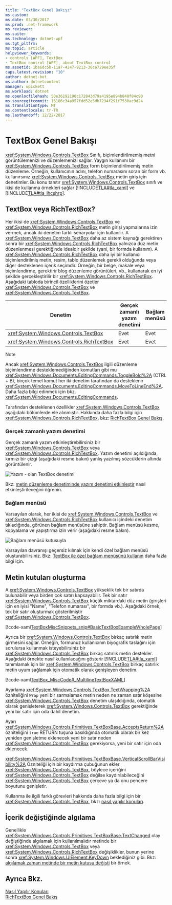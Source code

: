 ```yaml
---
title: "TextBox Genel Bakışı"
ms.custom: 
ms.date: 03/30/2017
ms.prod: .net-framework
ms.reviewer: 
ms.suite: 
ms.technology: dotnet-wpf
ms.tgt_pltfrm: 
ms.topic: article
helpviewer_keywords:
- controls [WPF], TextBox
- TextBox control [WPF], about TextBox control
ms.assetid: 1ba6dc5b-11a7-4247-9213-36c6729ee35f
caps.latest.revision: "10"
author: dotnet-bot
ms.author: dotnetcontent
manager: wpickett
ms.workload: dotnet
ms.openlocfilehash: 50e36192198c172843d79a4195e894b848f84c90
ms.sourcegitcommit: 16186c34a957fdd52e5db7294f291f7530ac9d24
ms.translationtype: MT
ms.contentlocale: tr-TR
ms.lasthandoff: 12/22/2017
---
```

# <a name="textbox-overview"></a>TextBox Genel Bakışı
<xref:System.Windows.Controls.TextBox> Sınıfı, biçimlendirilmemiş metni görüntülemenizi ve düzenlemenizi sağlar. Yaygın kullanımı bir <xref:System.Windows.Controls.TextBox> form biçimlendirilmemiş metin düzenleme. Örneğin, kullanıcının adını, telefon numarasını soran bir form vb. kullanırsınız <xref:System.Windows.Controls.TextBox> metin giriş için denetimler. Bu konu tanıtır <xref:System.Windows.Controls.TextBox> sınıfı ve ikisi de kullanma örnekleri sağlar [!INCLUDE[TLA#tla_xaml](../../../../includes/tlasharptla-xaml-md.md)] ve [!INCLUDE[TLA#tla_lhcshrp](../../../../includes/tlasharptla-lhcshrp-md.md)].  
  
 
  
<a name="textbox_or_richtextbox"></a>   
## <a name="textbox-or-richtextbox"></a>TextBox veya RichTextBox?  
 Her ikisi de <xref:System.Windows.Controls.TextBox> ve <xref:System.Windows.Controls.RichTextBox> metin girişi yapmalarına izin vermek, ancak iki denetim farklı senaryolar için kullanılır. A <xref:System.Windows.Controls.TextBox> daha az sistem kaynağı gerektiren sonra bir <xref:System.Windows.Controls.RichTextBox> yalnızca düz metin düzenlenmesi gerektiğinde idealdir şekilde (yani, bir formda kullanım). A <xref:System.Windows.Controls.RichTextBox> daha iyi bir kullanıcı biçimlendirilmiş metin, resim, tablo düzenlemek gerekli olduğunda veya diğer desteklenen içerik seçimdir. Örneğin, bir belge, makale veya biçimlendirme, gerektirir blog düzenleme görüntüleri, vb., kullanarak en iyi şekilde gerçekleştirilir bir <xref:System.Windows.Controls.RichTextBox>. Aşağıdaki tabloda birincil özelliklerini özetler <xref:System.Windows.Controls.TextBox> ve <xref:System.Windows.Controls.TextBox>.  
  
|Denetim|Gerçek zamanlı yazım denetimi|Bağlam menüsü|Biçimlendirme komutları gibi <xref:System.Windows.Documents.EditingCommands.ToggleBold%2A> (CTRL + B)|<xref:System.Windows.Documents.FlowDocument>içerik görüntüler, paragraflar, tablolar vb. gibi.|  
|-------------|------------------------------|------------------|------------------------------------------------------------------------------------------------------------------------------------------------------------------------------------------------------|--------------------------------------------------------------------------------------------------------------------------------------------------------------------------------------------------|  
|<xref:System.Windows.Controls.TextBox>|Evet|Evet|Hayır|Hayır.|  
|<xref:System.Windows.Controls.RichTextBox>|Evet|Evet|Evet (bkz [RichTextBox Genel Bakış](../../../../docs/framework/wpf/controls/richtextbox-overview.md))|Evet (bkz [RichTextBox Genel Bakış](../../../../docs/framework/wpf/controls/richtextbox-overview.md))|  
  
> [!NOTE]
>  Ancak <xref:System.Windows.Controls.TextBox> ilgili düzenleme biçimlendirme desteklemediğinden komutları gibi mu <xref:System.Windows.Documents.EditingCommands.ToggleBold%2A> (CTRL + B), birçok temel komut her iki denetim tarafından da desteklenir <xref:System.Windows.Documents.EditingCommands.MoveToLineEnd%2A>. Daha fazla bilgi edinmek için bkz. <xref:System.Windows.Documents.EditingCommands>.  
  
 Tarafından desteklenen özellikler <xref:System.Windows.Controls.TextBox> aşağıdaki bölümlerde ele alınmıştır. Hakkında daha fazla bilgi için <xref:System.Windows.Controls.RichTextBox>, bkz: [RichTextBox Genel Bakış](../../../../docs/framework/wpf/controls/richtextbox-overview.md).  
  
### <a name="real-time-spellchecking"></a>Gerçek zamanlı yazım denetimi  
 Gerçek zamanlı yazım etkinleştirebilirsiniz bir <xref:System.Windows.Controls.TextBox> veya <xref:System.Windows.Controls.RichTextBox>. Yazım denetimi açıldığında, kırmızı bir çizgi (aşağıdaki resme bakın) yanlış yazılmış sözcüklerin altında görüntülenir.  
  
 ![Yazım &#45; olan TextBox denetimi](../../../../docs/framework/wpf/controls/media/editing-textbox-with-spellchecking.png "Editing_TextBox_with_Spellchecking")  
  
 Bkz: [metin düzenleme denetiminde yazım denetimi etkinleştir](../../../../docs/framework/wpf/controls/how-to-enable-spell-checking-in-a-text-editing-control.md) nasıl etkinleştirileceğini öğrenin.  
  
### <a name="context-menu"></a>Bağlam menüsü  
 Varsayılan olarak, her ikisi de <xref:System.Windows.Controls.TextBox> ve <xref:System.Windows.Controls.RichTextBox> kullanıcı içindeki denetim tıkladığında, görünen bağlam menüsüne sahiptir. Bağlam menüsü kesme, kopyalama ve yapıştırma izin verir (aşağıdaki resme bakın).  
  
 ![Bağlam menüsü kutusuyla](../../../../docs/framework/wpf/controls/media/editing-textbox-with-context-menu.png "Editing_TextBox_with_Context_Menu")  
  
 Varsayılan davranışı geçersiz kılmak için kendi özel bağlam menüsü oluşturabilirsiniz. Bkz: [TextBox ile özel bağlam menüsünü kullanın](../../../../docs/framework/wpf/controls/how-to-use-a-custom-context-menu-with-a-textbox.md) daha fazla bilgi için.  
  
<a name="creating_textboxes"></a>   
## <a name="creating-textboxes"></a>Metin kutuları oluşturma  
 A <xref:System.Windows.Controls.TextBox> yükseklik tek bir satırda bulunabilir veya birden çok satırı kapsayabilir. Tek bir satır <xref:System.Windows.Controls.TextBox> küçük miktardaki düz metin (girişleri için en iyisi "Name", "Telefon numarası", bir formda vb.). Aşağıdaki örnek, tek bir satır oluşturmak gösterilmiştir <xref:System.Windows.Controls.TextBox>.  
  
 [!code-xaml[TextBoxMiscSnippets_snip#BasicTextBoxExampleWholePage](../../../../samples/snippets/csharp/VS_Snippets_Wpf/TextBoxMiscSnippets_snip/csharp/basictextboxexample.xaml#basictextboxexamplewholepage)]  
  
 Ayrıca bir <xref:System.Windows.Controls.TextBox> birkaç satırlık metin girmesini sağlar. Örneğin, formunuz kullanıcının biyografik taslağını için sorulursa kullanmak isteyebilirsiniz bir <xref:System.Windows.Controls.TextBox> birkaç satırlık metin destekler. Aşağıdaki örnekte nasıl kullanılacağını gösterir [!INCLUDE[TLA#tla_xaml](../../../../includes/tlasharptla-xaml-md.md)] tanımlamak için bir <xref:System.Windows.Controls.TextBox> birkaç satırlık metin uyum sağlamak için otomatik olarak genişleyen denetim.  
  
 [!code-xaml[TextBox_MiscCode#_MultilineTextBoxXAML](../../../../samples/snippets/csharp/VS_Snippets_Wpf/TextBox_MiscCode/CSharp/Window1.xaml#_multilinetextboxxaml)]  
  
 Ayarlama <xref:System.Windows.Controls.TextBox.TextWrapping%2A> özniteliğini `Wrap` yeni bir sarmalamak metin neden ne zaman satır köşesine <xref:System.Windows.Controls.TextBox> denetim ulaşıldığında, otomatik olarak genişleterek <xref:System.Windows.Controls.TextBox> gerektiğinde yeni bir satır için oda dahil denetim.  
  
 Ayarı <xref:System.Windows.Controls.Primitives.TextBoxBase.AcceptsReturn%2A> özniteliğini `true` RETURN tuşuna basıldığında otomatik olarak bir kez yeniden genişletme eklenecek yeni bir satır neden <xref:System.Windows.Controls.TextBox> gerekiyorsa, yeni bir satır için oda eklenecek.  
  
 <xref:System.Windows.Controls.Primitives.TextBoxBase.VerticalScrollBarVisibility%2A> Özniteliği için bir kaydırma çubuğunun ekler <xref:System.Windows.Controls.TextBox>, böylece içeriğini <xref:System.Windows.Controls.TextBox> değilse kaydırılabileceğini <xref:System.Windows.Controls.TextBox> çerçeve ya da onu pencere boyutunu genişletir.  
  
 Kullanma ile ilgili farklı görevleri hakkında daha fazla bilgi için bir <xref:System.Windows.Controls.TextBox>, bkz: [nasıl yapılır konuları](../../../../docs/framework/wpf/controls/textbox-how-to-topics.md).  
  
<a name="editing_commands"></a>   
## <a name="detect-when-content-changes"></a>İçerik değiştiğinde algılama  
 Genellikle <xref:System.Windows.Controls.Primitives.TextBoxBase.TextChanged> olay değiştiğinde algılamak için kullanılmalıdır metinde bir <xref:System.Windows.Controls.TextBox> veya <xref:System.Windows.Controls.RichTextBox> değişiklikler, bunun yerine sonra <xref:System.Windows.UIElement.KeyDown> beklediğiniz gibi. Bkz: [algılamak zaman metinde bir metin kutusu değişti](../../../../docs/framework/wpf/controls/how-to-detect-when-text-in-a-textbox-has-changed.md) bir örnek.  
  
## <a name="see-also"></a>Ayrıca Bkz.  
 [Nasıl Yapılır Konuları](../../../../docs/framework/wpf/controls/textbox-how-to-topics.md)  
 [RichTextBox Genel Bakış](../../../../docs/framework/wpf/controls/richtextbox-overview.md)
